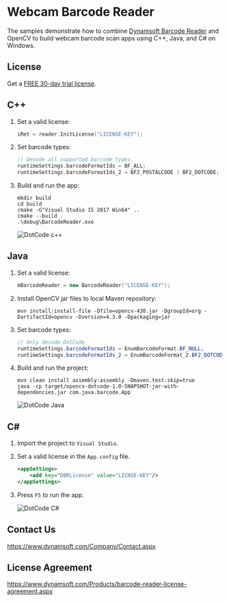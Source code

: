 # Webcam Barcode Reader
The samples demonstrate how to combine [Dynamsoft Barcode Reader](https://www.dynamsoft.com/Products/Dynamic-Barcode-Reader.aspx) and OpenCV to build webcam barcode scan apps using C++, Java, and C# on Windows.

## License
Get a [FREE 30-day trial license](https://www.dynamsoft.com/CustomerPortal/Portal/Triallicense.aspx).

## C++

1. Set a valid license:

    ```c++
    iRet = reader.InitLicense("LICENSE-KEY");
    ```
2. Set barcode types:

    ```c++
    // Decode all supported barcode types.
    runtimeSettings.barcodeFormatIds = BF_ALL;
	runtimeSettings.barcodeFormatIds_2 = BF2_POSTALCODE | BF2_DOTCODE;
    ```

3. Build and run the app:

    ```
    mkdir build
    cd build
    cmake -G"Visual Studio 15 2017 Win64" ..
    cmake --build .
    .\debug\BarcodeReader.exe
    ```

    ![DotCode c++](http://www.codepool.biz/wp-content/uploads/2020/05/dotcode-cplusplus.png)

## Java
1. Set a valid license:

    ```c++
    mBarcodeReader = new BarcodeReader("LICENSE-KEY");
    ```

2. Install OpenCV jar files to local Maven repository:

    ```
    mvn install:install-file -Dfile=opencv-430.jar -DgroupId=org -DartifactId=opencv -Dversion=4.3.0 -Dpackaging=jar
    ```

3. Set barcode types:

    ```java
    // Only decode DotCode
    runtimeSettings.barcodeFormatIds = EnumBarcodeFormat.BF_NULL; 
    runtimeSettings.barcodeFormatIds_2 = EnumBarcodeFormat_2.BF2_DOTCODE;
    ```

4. Build and run the project:

    ```
    mvn clean install assembly:assembly -Dmaven.test.skip=true
    java -cp target/opencv-dotcode-1.0-SNAPSHOT-jar-with-dependencies.jar com.java.barcode.App
    ```

    ![DotCode Java](https://www.codepool.biz/wp-content/uploads/2020/04/java-dotcode-reader.png)

## C#
1. Import the project to `Visual Studio`.
2. Set a valid license in the `App.config` file.

    ```xml
    <appSettings>
        <add key="DBRLicense" value="LICNSE-KEY"/>
    </appSettings>
    ```

3. Press `F5` to run the app.

    ![DotCode C#](http://www.codepool.biz/wp-content/uploads/2020/05/dotcode-dotnet.png)


## Contact Us
https://www.dynamsoft.com/Company/Contact.aspx

## License Agreement
https://www.dynamsoft.com/Products/barcode-reader-license-agreement.aspx
